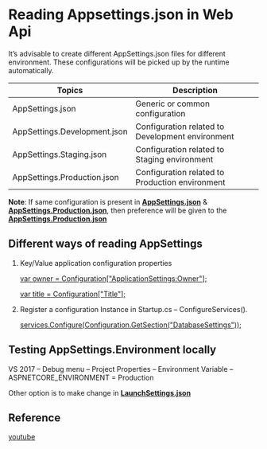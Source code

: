 # Reading Appsettings.json in Web Api
It’s advisable to create different AppSettings.json files for different environment. These configurations will be picked up by the runtime automatically.

| Topics | Description |
| --- | --- |
| AppSettings.json | Generic or common configuration |
| AppSettings.Development.json | Configuration related to Development environment |
| AppSettings.Staging.json | Configuration related to Staging environment |
| AppSettings.Production.json | Configuration related to Production environment |

**Note**: If same configuration is present in [**AppSettings.json**](https://github.com/nidhisht/AzureSamples/blob/c0a0e8d8098a728d39ba1f85be324b17d9099833/csharp_dotnetcore/05.read-appsettings-webapi/appsettings.json#L8) & [**AppSettings.Production.json**](https://github.com/nidhisht/AzureSamples/blob/d22bb5090a362aacec08c3af3f98fa15046c9f5b/csharp_dotnetcore/05.read-appsettings-webapi/appsettings.Production.json#L14), then preference will be given to the [**AppSettings.Production.json**](https://github.com/nidhisht/AzureSamples/blob/d22bb5090a362aacec08c3af3f98fa15046c9f5b/csharp_dotnetcore/05.read-appsettings-webapi/appsettings.Production.json#L14)

## Different ways of reading AppSettings

1. Key/Value application configuration properties

    [var owner = Configuration["ApplicationSettings:Owner"];](https://github.com/nidhisht/AzureSamples/blob/b601563f1c9db0c8e1697b6012451b13298f57d5/csharp_dotnetcore/05.read-appsettings-webapi/Startup.cs#L17)

    [var title = Configuration["Title"];](https://github.com/nidhisht/AzureSamples/blob/5780b9ea7903817e1fabb26e2c079db80c115478/csharp_dotnetcore/05.read-appsettings-webapi/Startup.cs#L17)


2.	Register a configuration Instance in Startup.cs – ConfigureServices().

    [services.Configure<DatabaseSettings>(Configuration.GetSection("DatabaseSettings"));](https://github.com/nidhisht/AzureSamples/blob/5780b9ea7903817e1fabb26e2c079db80c115478/csharp_dotnetcore/05.read-appsettings-webapi/Startup.cs#L27)


## Testing AppSettings.Environment locally

VS 2017 – Debug menu – Project Properties – Environment Variable – ASPNETCORE_ENVIRONMENT = Production

Other option is to make change in [**LaunchSettings.json**](https://github.com/nidhisht/AzureSamples/blob/d22bb5090a362aacec08c3af3f98fa15046c9f5b/csharp_dotnetcore/05.read-appsettings-webapi/Properties/launchSettings.json#L17)

## Reference
[youtube](https://www.youtube.com/watch?v=nIoDpTPIle8)
